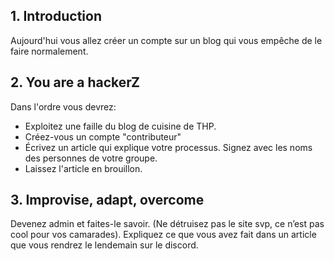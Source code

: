 ## 1. Introduction
Aujourd'hui vous allez créer un compte sur un blog qui vous empêche de le faire normalement.

## 2. You are a hackerZ
Dans l'ordre vous devrez: 
- Exploitez une faille du blog de cuisine de THP. 
- Créez-vous un compte "contributeur"
- Écrivez un article qui explique votre processus. Signez avec les noms des personnes de votre groupe. 
- Laissez l'article en brouillon.

## 3. Improvise, adapt, overcome
Devenez admin et faites-le savoir. (Ne détruisez pas le site svp, ce n’est pas cool pour vos camarades). 
Expliquez ce que vous avez fait dans un article que vous rendrez le lendemain sur le discord.